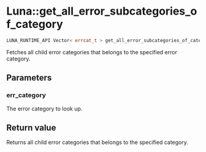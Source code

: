 # Luna::get_all_error_subcategories_of_category

```c++
LUNA_RUNTIME_API Vector< errcat_t > get_all_error_subcategories_of_category(errcat_t err_category)
```

Fetches all child error categories that belongs to the specified error category. 



## Parameters
### err_category
The error category to look up. 

## Return value
Returns all child error categories that belongs to the specified category. 

